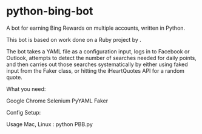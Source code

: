 python-bing-bot
===============

A bot for earning Bing Rewards on multiple accounts, written in Python.

This bot is based on work done on a Ruby project by . 

The bot takes a YAML file as a configuration input, logs in to Facebook or Outlook, 
attempts to detect the number of searches needed for daily points, and then carries
out those searches systematically by either using faked input from the Faker class,
or hitting the iHeartQuotes API for a random quote.

What you need:

Google Chrome
Selenium
PyYAML
Faker

Config Setup:


Usage
Mac, Linux : python PBB.py
